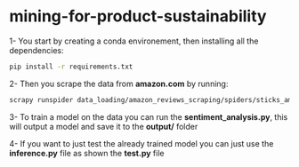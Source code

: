 # mining-for-product-sustainability 

1- You start by creating a conda environement, then installing all the dependencies: 

```bash
pip install -r requirements.txt
```

2- Then you scrape the data from **amazon.com** by running: 

```bash
scrapy runspider data_loading/amazon_reviews_scraping/spiders/sticks_amazon_reviews.py -o data/reviews.csv
```

3- To train a model on the data you can run the **sentiment_analysis.py**, this will output a model and save it to the **output/** folder

4- If you want to just test the already trained model you can just use the **inference.py** file as shown the **test.py** file
